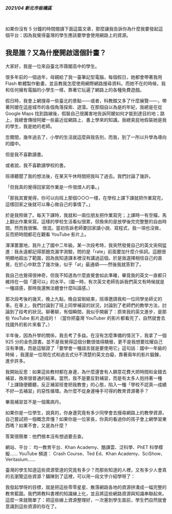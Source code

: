 ***2021/04 新北市板橋區***

<br />

如果你沒有 5 分鐘的時間閱讀下面這篇文章，那麼讓我告訴你為什麼我要發起這個平台：因為我覺得臺灣的學生應該要學會使用網路上的資源。

## 我是誰？又為什麼開啟這個計畫？

大家好，我是一位來自臺北市薇閣高中的學生。

很多年前的一個過年，母親給了我一臺筆記型電腦，每個假日，她都會帶著我用 Flash 軟體製作動畫，並且教我怎麼使用網際網路搜尋資料。而她不在的時候，我和任何擁有電腦的小學生一樣，靠著它玩遍了網路上的各種免費遊戲。

假日時，我會上網搜尋一些臺北的景點——或者，科教館又多了什麼展覽——，帶著阿嬤在這座城市的各個角落探索、遊蕩。在那個自以為是的年紀，我總是在從 Google Maps 找到路線後，假裝自己很厲害地告訴阿嬤如何才能到達目的地；路上，我總會傳授阿嬤一些最近從網路上、書上學來的知識。我總臭屁地假裝她是我的學生，我是她的老師。

忽爾間，幾年過去了，小學的生活就這麼與我告別，而我，到了一所以升學為導向的國中。

但是我不喜歡讀書。

或者說，我不喜歡讀學校的書。

班導聽聞了我的想法後，在某天午休時間把我叫了過去。我們討論了幾許。

「但我真的覺得回家寫作業是一件很煩人的事。」

「那我其實覺得，你可以向班上那個○○○一樣，在學校上課下課就把作業寫完，這樣回家之後就可以專心做自己的事情了。」

於是我照做了。每天下課時，我就和一兩位朋友把作業寫完；上課時一有空檔，馬上翻出作業來寫。這樣的學校生活看似很累，但換來的是放學後完完整整的自由時間。然而我很懶、 很混。當初告訴老師要回家讀小說、寫程式，我一項也沒做，反而把時間都花在觀看 YouTube 影片上。

渾渾噩噩地，我升上了國中二年級。某一次段考時，我突然發覺自己的英文突飛猛進：我永遠都記得那題克漏字測驗，問的是「rate」前面要加什麼介係詞。這題很明顯地超出了範圍，因為我知道課本裡沒有講過這個。於是我選擇相信自己的直覺，在於心中默念了幾次後，似乎「at」最通順——然後我就答對了。

我自己也覺得很神奇，但我不知道為什麼直覺會如此準確，畢竟我的英文一直都只維持在一個「還可以」的水平。（國一時，有次英文老師告訴我們英文有時候就是一種語感，那時我還無法體會什麼叫語感。）

那次段考後的幾天，晚上九點，晚自習剛結束，班導邀請我和一位同學坐師丈的車。在車上，我們討論到了班上同學補習的狀況，討論到了老師們的教學方法，討論到了段考的狀況。聊著聊，有個瞬間，我似乎開竅了：原來我的英文進步，是那些 YouTube 影片造成的！（當你把臺灣 YouTuber 的影片都看完了，自然就會去找國外的影片來看了。）

半年後，因為升學的關係，我去考了多益。在沒有怎麼準備的情況下，我拿了一個 925 分的金色證書。並不是我覺得這個分數很值得驕傲，更不是我想要炫耀自己沒有準備，而是這驗證了「要學會一種語言就是要使用它」這句話：國中一年級的時候 ，我還是一位現在式和過去式分不清楚的英文白癡，靠著兩年的影片鍛鍊，進步許多。

我開始反思：如果這些教材都在身邊，為什麼還會有人願意花費大把時間和金錢去補習，換來很普通的結果。當然，我不是要反對補習，而是有太多人抱持著一種「上課隨便聽聽，反正補習班會把我教會」的心態，陷入一種「學校不認真—成績不好—去補習」的惡性循環。為什麼不從身邊唾手可得的教育資源著手？

畢竟補習並不是一個萬病丹。

如果你是一位學生，說真的，你身邊究竟有多少同學會去搜尋網路上的教學資源，自己嘗試把一個概念弄懂？如果你是一位家長，你真的看過你的孩子會上網學習東西嗎？如果不會，又是為什麼？

答案很簡單：他們根本沒有想過要去查。

網站、平台： 均一教育平台、Khan Academy、酷課雲、泛科學、PhET 科學模擬…… YouTube 頻道： Crash Course、Ted Ed、Khan Academy、SciShow、Veritasium……

臺灣的學生知道這些資源管道的究竟有多少？而那些知道的人裡，又有多少人會真的去瀏覽這些資源？鋪陳到了這裡，可以用一段文字介紹學呀了：

我發起學呀的目標，就是把這些零零星星、散落網路各地的資源拼湊成一幅完整的教育藍圖。我們將教科書裡的知識線上化，並且將這些網路資源與知識串聯起來。這麼一來就簡單了：把這些線上資源整理好，一次塞到學生面前，學生們自然就會意識到這些資源的存在了。
